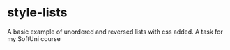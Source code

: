 # style-lists

A basic example of unordered and reversed lists with css added. A task for my SoftUni course
